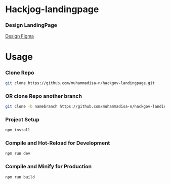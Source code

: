 # Hackjog-landingpage

### Design LandingPage

[Design Figma](<https://www.figma.com/file/MhvOncNyYjAgJmu9HudJUG/Frontend-Hackjog-(Magang)?type=design&node-id=0%3A1&mode=design&t=b5jVi3SAmuBik5TC-1>)

# Usage

### Clone Repo

```sh
git clone https://github.com/muhammadisa-n/hackgov-landingpage.git
```

### OR clone Repo another branch

```sh
git clone -b namebranch https://github.com/muhammadisa-n/hackgov-landingpage.git
```

### Project Setup

```sh
npm install
```

### Compile and Hot-Reload for Development

```sh
npm run dev
```

### Compile and Minify for Production

```sh
npm run build
```
